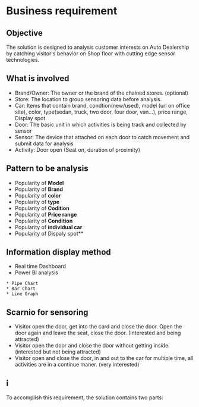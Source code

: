 # Business requirement
## Objective
The solution is designed to analysis customer interests on Auto Dealership by catching visitor's behavior on Shop floor with cutting edge sensor technologies. 
## What is involved
- Brand/Owner: The owner or the brand of the chained stores. (optional)
- Store: The location to group sensoring data before analysis.
- Car: Items that contain brand, condtion(new/used), model (url on office site), color, type(sedan, truck, two door, four door, van...), price range, Display spot
- Door: The basic unit in which activities is being track and collected by sensor
- Sensor: The device that attached on each door to catch movement and submit data for analysis
- Activity: Door open (Seat on, duration of proximity)
## Pattern to be analysis
- Popularity of **Model** 
- Popularity of **Brand** 
- Popularity of **color** 
- Popularity of **type** 
- Popularity of **Codition** 
- Popularity of **Price range** 
- Popularity of **Condition** 
- Popularity of **individual car** 
- Popularity of Dispaly spot**
## Information display method
- Real time Dashboard
- Power BI analysis
```
* Pipe Chart
* Bar Chart
* Line Graph
```
## Scarnio for sensoring
- Visitor open the door, get into the card and close the door. Open the door again and leave the seat, close the door. (Interested and being attracted) 
- Visitor open the door and close the door without getting inside.  (interested but not being attracted)
- Visitor open and close the door, in and out to the car for multiple time, all activities are in a continue maner. (very interested)
## i


To accomplish this requirement, the solution contains two parts:
